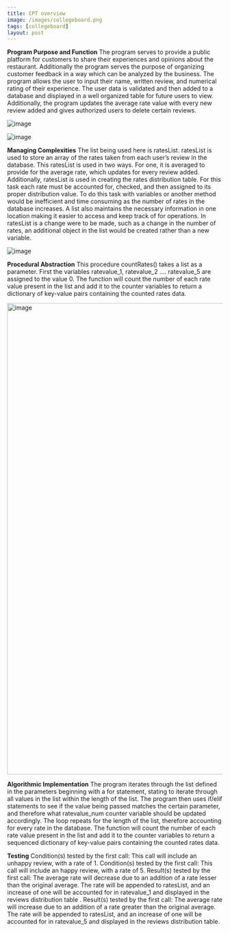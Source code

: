 ```yaml
---
title: CPT overview
image: /images/collegeboard.png
tags: [collegeboard]
layout: post
---
```

 **Program Purpose and Function**
The program serves to provide a public platform for customers to share their experiences and opinions about the restaurant. Additionally the program serves the purpose of organizing customer feedback in a way which can be analyzed by the business. 
 The program allows the user to input their name, written review, and numerical rating of their experience. The user data is validated and then added to a database and displayed in a well organized table for future users to view. Additionally, the program updates the average rate value with every new review added and gives authorized users to delete certain reviews. 


![image](https://user-images.githubusercontent.com/111611921/221955251-e42541d8-f1ef-49e5-8d09-0aa517ba3824.png)

![image](https://user-images.githubusercontent.com/111611921/221955314-b134cd35-af66-40eb-8d5c-858f60e5c747.png)



**Managing Complexities**
The list being used here is ratesList. ratesList is used to store an array of the rates taken from each user’s review in the database. This ratesList is used in two ways. For one, it is averaged to provide for the average rate, which updates for every review added. Additionally, ratesList is used in creating the rates distribution table. For this task each rate must be accounted for, checked, and then assigned to its proper distribution value. To do this task with variables or another method would be inefficient and time consuming as the number of rates in the database increases. A list also maintains the necessary information in one location making it easier to access and keep track of for operations. In ratesList is a change were to be made, such as a change in the number of rates, an additional object in the list would be created rather than a new variable. 

![image](https://user-images.githubusercontent.com/111611921/221955633-4cc02289-fa9d-45f0-be76-130a54da0d84.png)



**Procedural Abstraction**
This procedure countRates() takes a list as a parameter. First the variables ratevalue_1, ratevalue_2 …. ratevalue_5 are assigned to the value 0. The function will count the number of each rate value present in the list and add it to the counter variables to return a dictionary of key-value pairs containing the counted rates data.

<img width="1099" alt="image" src="https://user-images.githubusercontent.com/111611921/221955746-96c1216d-c1d4-4c87-9646-ab81e74c0bba.png">



 **Algorithmic Implementation** 
The program iterates through the list defined in the parameters beginning with a for statement, stating to iterate through all values in the list within the length of the list. The program then uses if/elif statements to see if the value being passed matches the certain parameter, and therefore what ratevalue_num counter variable should be updated accordingly. The loop repeats for the length of the list, therefore accounting for every rate in the database. The function will count the number of each rate value present in the list and add it to the counter variables to return a sequenced dictionary of key-value pairs containing the counted rates data.

 **Testing** 
Condition(s) tested by the first call:  This call will include an unhappy review, with a rate of 1. 
Condition(s) tested by the first call:  This call will include an happy review, with a rate of 5. 
Result(s) tested by the first call:  The average rate will decrease due to an addition of a rate lesser than the original average. The rate will be appended to ratesList, and an increase of one will be accounted for in ratevalue_1 and displayed in the reviews distribution table . 
Result(s) tested by the first call:  The average rate will increase due to an addition of a rate greater than the original average. The rate will be appended to ratesList, and an increase of one will be accounted for  in ratevalue_5 and displayed in the reviews distribution table. 
